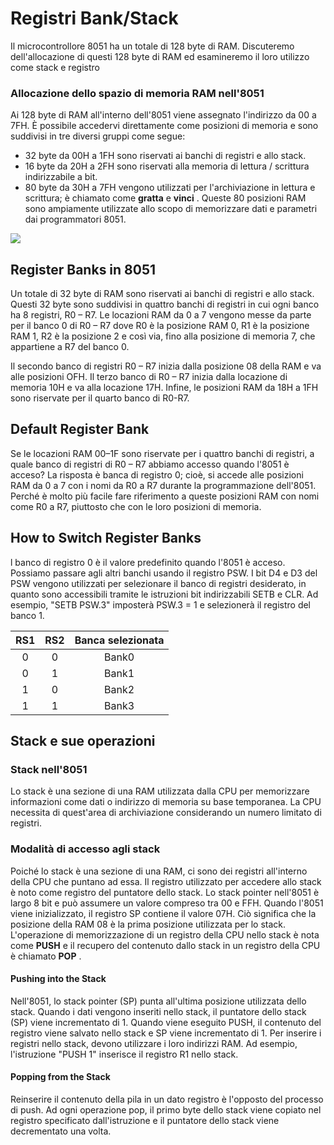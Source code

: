 # Registri Bank/Stack

Il microcontrollore 8051 ha un totale di 128 byte di RAM. Discuteremo dell'allocazione di questi 128 byte di RAM ed esamineremo il loro utilizzo come stack e registro

### Allocazione dello spazio di memoria RAM nell'8051

Ai 128 byte di RAM all'interno dell'8051 viene assegnato l'indirizzo da 00 a 7FH. È possibile accedervi direttamente come posizioni di memoria e sono suddivisi in tre diversi gruppi come segue:

- 32 byte da 00H a 1FH sono riservati ai banchi di registri e allo stack.
- 16 byte da 20H a 2FH sono riservati alla memoria di lettura / scrittura indirizzabile a bit.
- 80 byte da 30H a 7FH vengono utilizzati per l'archiviazione in lettura e scrittura; è chiamato come **gratta** e **vinci** . Queste 80 posizioni RAM sono ampiamente utilizzate allo scopo di memorizzare dati e parametri dai programmatori 8051.

![](https://www.tutorialspoint.com/embedded_systems/images/rom_allocation.jpg)

## Register Banks in 8051

Un totale di 32 byte di RAM sono riservati ai banchi di registri e allo stack. Questi 32 byte sono suddivisi in quattro banchi di registri in cui ogni banco ha 8 registri, R0 – R7. Le locazioni RAM da 0 a 7 vengono messe da parte per il banco 0 di R0 – R7 dove R0 è la posizione RAM 0, R1 è la posizione RAM 1, R2 è la  posizione 2 e così via, fino alla posizione di memoria 7, che appartiene a R7 del banco 0.

Il secondo banco di registri R0 – R7 inizia dalla posizione 08 della RAM e va alle posizioni OFH. Il terzo banco di R0 – R7 inizia dalla locazione di memoria 10H e va alla locazione 17H. Infine, le posizioni RAM da 18H a 1FH sono riservate per il quarto banco di R0-R7.

## Default Register Bank

Se le locazioni RAM 00–1F sono riservate per i quattro banchi di registri, a quale banco di registri di R0 – R7 abbiamo accesso quando l'8051 è  acceso? La risposta è banca di registro 0; cioè, si accede alle posizioni RAM da 0 a 7 con i nomi da R0 a R7 durante la  programmazione dell'8051. Perché è molto più facile fare riferimento a  queste posizioni RAM con nomi come R0 a R7, piuttosto che con le loro  posizioni di memoria.

## How to Switch Register Banks

l banco di registro 0 è il valore predefinito quando l'8051 è acceso. Possiamo passare agli altri banchi usando il registro PSW. I bit D4 e D3 del PSW vengono utilizzati per selezionare il banco di  registri desiderato, in quanto sono accessibili tramite le istruzioni  bit indirizzabili SETB e CLR. Ad esempio, "SETB PSW.3" imposterà PSW.3 = 1 e selezionerà il registro del banco 1.

| RS1  | RS2  | Banca selezionata |
| :--: | :--: | :---------------: |
|  0   |  0   |       Bank0       |
|  0   |  1   |       Bank1       |
|  1   |  0   |       Bank2       |
|  1   |  1   |       Bank3       |

## Stack e sue operazioni

### Stack nell'8051

Lo stack è una sezione di una RAM utilizzata dalla CPU per memorizzare  informazioni come dati o indirizzo di memoria su base temporanea. La CPU necessita di quest'area di archiviazione considerando un numero limitato di registri.

### Modalità di accesso agli stack

Poiché lo stack è una sezione di una RAM, ci sono dei registri all'interno della CPU che puntano ad essa. Il registro utilizzato per accedere allo stack è noto come registro del puntatore dello stack. Lo stack pointer nell'8051 è largo 8 bit e può assumere un valore compreso tra 00 e FFH. Quando l'8051 viene inizializzato, il registro SP contiene il valore 07H. Ciò significa che la posizione della RAM 08 è la prima posizione utilizzata per lo stack. L'operazione di memorizzazione di un registro della CPU nello stack è nota come **PUSH** e il recupero del contenuto dallo stack in un registro della CPU è chiamato **POP** .

#### Pushing into the Stack

Nell'8051, lo stack pointer (SP) punta all'ultima posizione utilizzata dello stack. Quando i dati vengono inseriti nello stack, il puntatore dello stack (SP)  viene incrementato di 1. Quando viene eseguito PUSH, il contenuto del  registro viene salvato nello stack e SP viene incrementato di 1. Per  inserire i registri nello stack, devono utilizzare i loro indirizzi RAM. Ad esempio, l'istruzione "PUSH 1" inserisce il registro R1 nello stack.

#### Popping from the Stack

Reinserire il contenuto della pila in un dato registro è l'opposto del processo di push. Ad ogni operazione pop, il primo byte dello stack viene copiato nel  registro specificato dall'istruzione e il puntatore dello stack viene  decrementato una volta.